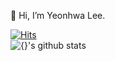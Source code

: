 👋 Hi, I’m Yeonhwa Lee.

<!---
yhlee0/yhlee0 is a ✨ special ✨ repository because its `README.md` (this file) appears on your GitHub profile.
You can click the Preview link to take a look at your changes.
--->
[![Hits](https://hits.seeyoufarm.com/api/count/incr/badge.svg?url=https%3A%2F%2Fgithub.com%2Fyhlee0&count_bg=%23924AA7&title_bg=%23555555&icon=&icon_color=%23E7E7E7&title=hits&edge_flat=false)](https://hits.seeyoufarm.com)
<br>
![{}'s github stats](https://github-readme-stats.vercel.app/api?username=yhlee0&show_icons=true&&theme=dracula&count_private=true)



<!--
- 👋 Hi, I’m Yeonhwa Lee
- 👀 I’m interested in ...
- 🌱 I’m currently learning ...
- 💞️ I’m looking to collaborate on ...
- 📫 How to reach me ...
-->
